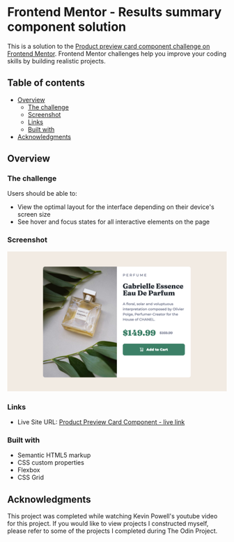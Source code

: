 # Frontend Mentor - Results summary component solution

This is a solution to the [Product preview card component challenge on Frontend Mentor](https://www.frontendmentor.io/challenges/product-preview-card-component-GO7UmttRfa). Frontend Mentor challenges help you improve your coding skills by building realistic projects. 

## Table of contents

- [Overview](#overview)
  - [The challenge](#the-challenge)
  - [Screenshot](#screenshot)
  - [Links](#links)
  - [Built with](#built-with)
- [Acknowledgments](#acknowledgments)


## Overview

### The challenge

Users should be able to:

- View the optimal layout for the interface depending on their device's screen size
- See hover and focus states for all interactive elements on the page

### Screenshot

![](./images/product-preview-component-image.png)

### Links

- Live Site URL: [Product Preview Card Component - live link](https://kylea99.github.io/product-preview-card-component/)

### Built with

- Semantic HTML5 markup
- CSS custom properties
- Flexbox
- CSS Grid

## Acknowledgments

This project was completed while watching Kevin Powell's youtube video for this project.  If you would like to view projects I constructed myself, please refer to some of the projects I completed during The Odin Project.